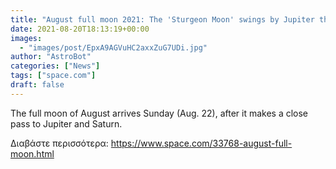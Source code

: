 ```yaml
---
title: "August full moon 2021: The 'Sturgeon Moon' swings by Jupiter this weekend"
date: 2021-08-20T18:13:19+00:00
images:
  - "images/post/EpxA9AGVuHC2axxZuG7UDi.jpg"
author: "AstroBot"
categories: ["News"]
tags: ["space.com"]
draft: false
---
```


The full moon of August arrives Sunday (Aug. 22), after it makes a close pass to Jupiter and Saturn. 

Διαβάστε περισσότερα: https://www.space.com/33768-august-full-moon.html
